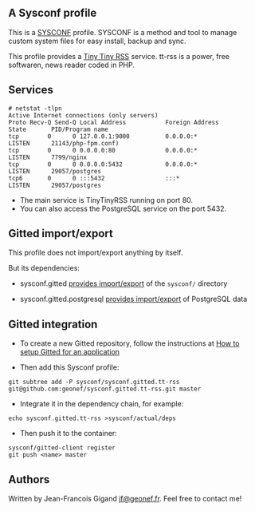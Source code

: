 ## A Sysconf profile

This is a [SYSCONF](https://github.com/geonef/sysconf.base)
profile. SYSCONF is a method and tool to manage custom system files
for easy install, backup and sync.

This profile provides a [Tiny Tiny RSS](http://tt-rss.org/) service. tt-rss is a power,
free softwaren, news reader coded in PHP.

## Services

```
# netstat -tlpn
Active Internet connections (only servers)
Proto Recv-Q Send-Q Local Address           Foreign Address         State       PID/Program name
tcp        0      0 127.0.0.1:9000          0.0.0.0:*               LISTEN      21143/php-fpm.conf)
tcp        0      0 0.0.0.0:80              0.0.0.0:*               LISTEN      7799/nginx      
tcp        0      0 0.0.0.0:5432            0.0.0.0:*               LISTEN      29057/postgres  
tcp6       0      0 :::5432                 :::*                    LISTEN      29057/postgres  
```

* The main service is TinyTinyRSS running on port 80.
* You can also access the PostgreSQL service on the port 5432.


## Gitted import/export

This profile does not import/export anything by itself.

But its dependencies:
* sysconf.gitted [provides import/export](https://github.com/geonef/sysconf.gitted/tree/master/tree/etc/gitted/sync) of the ```sysconf/``` directory

* sysconf.gitted.postgresql
  [provides import/export](https://github.com/geonef/sysconf.gitted.postgresql/tree/master/tree/etc/gitted/sync)
  of PostgreSQL data


## Gitted integration

* To create a new Gitted repository, follow the instructions at
  [How to setup Gitted for an application](https://github.com/geonef/sysconf.gitted/blob/master/doc/howto-create-new.md)
  
* Then add this Sysconf profile:
```
git subtree add -P sysconf/sysconf.gitted.tt-rss git@github.com:geonef/sysconf.gitted.tt-rss.git master
```

* Integrate it in the dependency chain, for example:
```
echo sysconf.gitted.tt-rss >sysconf/actual/deps
```

* Then push it to the container:
```
sysconf/gitted-client register
git push <name> master
```


## Authors

Written by Jean-Francois Gigand <jf@geonef.fr>. Feel free to contact me!
